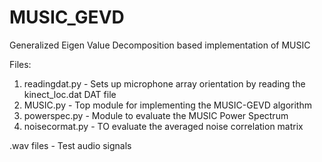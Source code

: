 # MUSIC_GEVD
Generalized Eigen Value Decomposition based implementation of MUSIC

Files:
1. readingdat.py - Sets up microphone array orientation by reading the kinect_loc.dat DAT file
2. MUSIC.py - Top module for implementing the MUSIC-GEVD algorithm
3. powerspec.py - Module to evaluate the MUSIC Power Spectrum
4. noisecormat.py - TO evaluate the averaged noise correlation matrix

.wav files - Test audio signals
